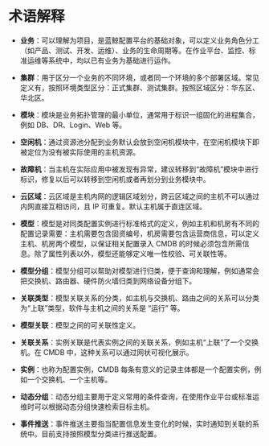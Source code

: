 # 术语解释


- **业务**：可以理解为项目，是蓝鲸配置平台的基础对象，可以定义业务角色分工（如产品、测试、开发、运维）、业务的生命周期等。在作业平台、监控、标准运维等系统中，均以已有业务为基础进行运作。

- **集群**：用于区分一个业务的不同环境，或者同一个环境的多个部署区域。常见定义有，按照环境类型区分：正式集群、测试集群。按照区域区分：华东区、华北区。

- **模块**：模块是业务拓扑管理的最小单位，通常用于标识一组固化的进程集合，例如 DB、DR、Login、Web 等。

- **空闲机**：通过资源池分配到业务默认会放到空闲机模块中，在空闲机模块下即被定位为没有被实际使用的主机资源。

- **故障机**：当主机在实际应用中被发现有异常，建议转移到“故障机”模块中进行标识，修复以后可以转移到空闲机或者再划分到业务模块中。

- **云区域**：云区域是主机内网的逻辑区域划分，跨云区域之间的主机不可以通过内网直接互相访问，且 IP 可重复。默认主机属于直连区域。

- **模型**：模型是对同类配置实例进行标准格式的定义，例如主机和机房有不同的配置记录需要：主机需要包含固资编号，机房需要包含运营商信息，可以定义主机、机房两个模型，以保证相关配置录入 CMDB 的时候必须包含所需信息。除了属性列表以外，模型还能够定义唯一性校验、可关联性等。

- **模型分组**：模型分组可以帮助对模型进行归类，便于查询和理解，例如通常会把交换机、路由器、硬件防火墙归类到网络设备分组下。

- **关联类型**：模型关联关系的分类，如主机与交换机、路由之间的关系可以分类为“上联”类型，软件与主机之间的关系是 “运行” 等。

- **模型关联**：模型之间的可关联性定义。

- **关联关系**：实例关联是代表实例之间的关联关系，例如主机“上联”了一个交换机。在 CMDB 中，这种关系可以通过网状可视化展示。

- **实例**：也称为配置实例，CMDB 每条有意义的记录主体都是一个配置实例，例如一个交换机、一个主机等。

- **动态分组**：动态分组主要用于定义常用的条件查询，在使用作业平台或标准运维时可以根据动态分组快速检索目标主机。

- **事件推送**：事件推送主要指当配置信息发生变化的时候，实时通知到关联的系统中。目前支持按照模型分类进行推送配置。
